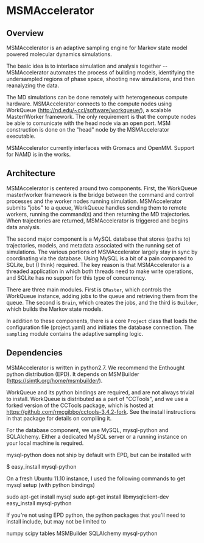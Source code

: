 MSMAccelerator
==============

Overview
--------

MSMAccelerator is an adaptive sampling engine for Markov state model powered
molecular dynamics simulations.

The basic idea is to interlace simulation and analysis together --
MSMAccelerator automates the process of building models, identifying the
undersampled regions of phase space, shooting new simulations, and then
reanalyzing the data.

The MD simulations can be done remotely with heterogeneous compute hardware.
MSMAccelerator connects to the compute nodes using WorkQueue
(http://nd.edu/~ccl/software/workqueue/), a scalable Master/Worker framework.
The only requirement is that the compute nodes be able to comunicate with the
head node via an open port. MSM construction is done on the "head" node by
the MSMAccelerator executable.

MSMAccelerator currently interfaces with Gromacs and OpenMM. Support for NAMD is
in the works.

Architecture
------------

MSMAccelerator is centered around two components. First, the WorkQueue
master/worker framework is the bridge between the command and control processes
and the worker nodes running simulation. MSMAccelerator submits "jobs" to a queue,
WorkQueue handles sending them to remote workers, running the command(s) and
then returning the MD trajectories. When trajectories are returned, MSMAccelerator
is triggered and begins data analysis.

The second major component is a MySQL database that stores (paths to) trajectories,
models, and metadata associated with the running set of simulations. The various
portions of MSMAccelerator largely stay in sync by coordinating via the database.
Using MySQL is a bit of a pain compared to SQLite, but (I think) required. The
key reason is that MSMAccelerator is a threaded application in which both threads
need to make write operations, and SQLite has no support for this type of
concurrency.


There are three main modules. First is `QMaster`, which controls the WorkQueue 
instance, adding jobs to the queue and retrieving them from the queue. The second
is `Brain`, which creates the jobs, and the third is `Builder`, which builds the
Markov state models.

In addition to these components, there is a core `Project` class that loads the
configuration file (project.yaml) and initiates the database connection. The
`sampling` module contains the adaptive sampling logic. 

Dependencies
------------

MSMAccelerator is written in python2.7. We recommend the Enthought python
distribution (EPD). It depends on MSMBuilder (https://simtk.org/home/msmbuilder/).

WorkQueue and its python bindings are required, and are not always trivial to
install. WorkQueue is distributed as a part of "CCTools", and we use a forked
version of the CCTools package, which is hosted at
https://github.com/rmcgibbo/cctools-3.4.2-fork. See the install instructions in
that package for details on compiling it.

For the database component, we use MySQL, mysql-python and SQLAlchemy. Either a
dedicated MySQL server or a running instance on your local machine is required.

mysql-python does not ship by default with EPD, but can be installed with

$ easy_install mysql-python

On a fresh Ubuntu 11.10 instance, I used the following commands to get mysql setup
(with python bindings)

sudo apt-get install mysql
sudo apt-get install libmysqlclient-dev
easy_install mysql-python

If you're not using EPD python, the python packages that you'll need to install
include, but may not be limited to

numpy
scipy
tables
MSMBuilder
SQLAlchemy
mysql-python

